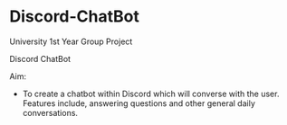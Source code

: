 # Discord-ChatBot
University 1st Year Group Project

Discord ChatBot

Aim:
- To create a chatbot within Discord which will converse with the user. Features include, answering questions and other general daily conversations.
